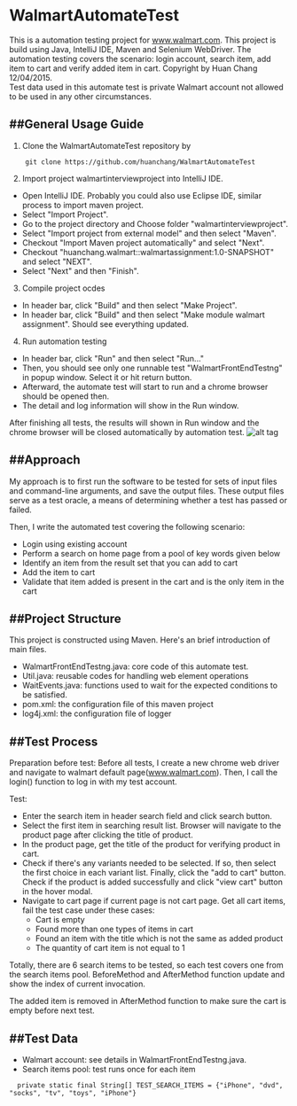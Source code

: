 # WalmartAutomateTest
This is a automation testing project for www.walmart.com. This project is build using Java, IntelliJ IDE, Maven and Selenium WebDriver. The automation testing covers the scenario: login account, search item, add item to cart and verify added item in cart. 
Copyright by Huan Chang 12/04/2015.  
Test data used in this automate test is private Walmart account not allowed to be used in any other circumstances. 

##General Usage Guide
-----------------------------------------------
1. Clone the WalmartAutomateTest repository by 
```
    git clone https://github.com/huanchang/WalmartAutomateTest
```

2. Import project walmartinterviewproject into IntelliJ IDE.
  * Open IntelliJ IDE. Probably you could also use Eclipse IDE, similar process to import maven project.
  * Select "Import Project".
  * Go to the project directory and Choose folder "walmartinterviewproject".
  * Select "Import project from external model" and then select "Maven". 
  * Checkout "Import Maven project automatically" and select "Next".
  * Checkout "huanchang.walmart::walmartassignment:1.0-SNAPSHOT" and select "NEXT".
  * Select "Next" and then "Finish".

3. Compile project ocdes
  * In header bar, click "Build" and then select "Make Project".
  * In header bar, click "Build" and then select "Make module walmart assignment". Should see everything updated.

4. Run automation testing
  * In header bar, click "Run" and then select "Run..."
  * Then, you should see only one runnable test "WalmartFrontEndTestng" in popup window. Select it or hit return button.
  * Afterward, the automate test will start to run and a chrome browser should be opened then.
  * The detail and log information will show in the Run window.

After finishing all tests, the results will shown in Run window and the chrome browser will be closed automatically by automation test.
![alt tag](https://github.com/huanchang/WalmartAutomateTest/blob/version1/Example_FinishTesting.png)

##Approach
-----------------------------------------------
My approach is to first run the software to be tested for sets of input files and command-line arguments, and save the output files. These output files serve as a test oracle, a means of determining whether a test has passed or failed.

Then, I write the automated test covering the following scenario:
* Login using existing account
* Perform a search on home page from a pool of key words given below
* Identify an item from the result set that you can add to cart
* Add the item to cart
* Validate that item added is present in the cart and is the only item in the cart

##Project Structure
-----------------------------------------------
This project is constructed using Maven. Here's an brief introduction of main files. 

* WalmartFrontEndTestng.java: core code of this automate test.
* Util.java: reusable codes for handling web element operations
* WaitEvents.java: functions used to wait for the expected conditions to be satisfied. 
* pom.xml: the configuration file of this maven project
* log4j.xml: the configuration file of logger


##Test Process
-----------------------------------------------
Preparation before test:
  Before all tests, I create a new chrome web driver and navigate to walmart default page(www.walmart.com). Then, I call the login() function to log in with my test account.
  
Test:
* Enter the search item in header search field and click search button.
* Select the first item in searching result list. Browser will navigate to the product page after clicking the title of product.
* In the product page, get the title of the product for verifying product in cart.
* Check if there's any variants needed to be selected. If so, then select the first choice in each variant list. Finally, click the "add to cart" button. Check if the product is added successfully and click "view cart" button in the hover modal. 
* Navigate to cart page if current page is not cart page. Get all cart items, fail the test case under these cases:
  -  Cart is empty
  -  Found more than one types of items in cart
  -  Found an item with the title which is not the same as added product
  -  The quantity of cart item is not equal to 1

Totally, there are 6 search items to be tested, so each test covers one from the search items pool. BeforeMethod and AfterMethod function update and show the index of current invocation. 

The added item is removed in AfterMethod function to make sure the cart is empty before next test.

##Test Data
-----------------------------------------------
* Walmart account: see details in WalmartFrontEndTestng.java.
* Search items pool: test runs once for each item
```
  private static final String[] TEST_SEARCH_ITEMS = {"iPhone", "dvd", "socks", "tv", "toys", "iPhone"}
```


